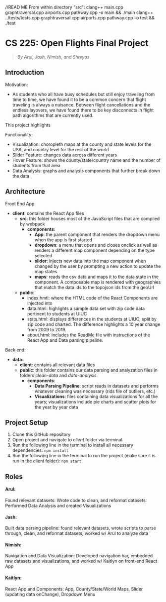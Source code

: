 //READ ME
From within directory "src":
clang++ main.cpp graphtraversal.cpp airports.cpp pathway.cpp -o main && ./main
clang++ ../tests/tests.cpp graphtraversal.cpp airports.cpp pathway.cpp -o test && ./test



# CS 225: Open Flights Final Project
> *By Arul, Jash, Nimish, and Shreyas*

## Introduction 
Motivation: 
* As students who all have busy schedules but still enjoy traveling from time to time, we have found it to be a common concern that flight traveling is always a nuisance. Between flight cancellations and the endless layovers, we have found there to be key disconnects in flight path algorithms that are currently used. 

This project highlights

Functionality:
* Visualization: choropleth maps at the county and state levels for the USA, and country level for the rest of the world
* Slider Feature: changes data across different years
* Hover Feature: shows the county/state/country name and the number of students from that area
* Data Analysis: graphs and analysis components that further break down the data

## Architecture
Front End App: 
* **client**: contains the React App files
  * **src**: this folder houses most of the JavaScript files that are compiled by webpack
    * **components**: 
      * **App**: the parent component that renders the dropdown menu when the app is first started
      * **dropdown**: a menu that opens and closes onclick as well as renders a different map component depending on the type selected
      * **slider**: injects new data into the map component when changed by the user by prompting a new action to update the map states
      * **maps**: reads the csv data and maps it to the data state in the component. A composable map is rendered with geographies that match the data ids to the topojson ids from the geoUrl
  * **public**: 
    * index.hmtl: where the HTML code of the React Components are injected into
    * data.html: highlights a sample data set with zip code data pertinent to students at UIUC
    * stats.html: displays differences in the students at UIUC, split by zip code and charted. The difference highlights a 10 year change from 2009 to 2019.
    * about.html: includes the ReadMe file with instructions of the React App and Data parsing pipeline.

Back end: 
* **data**: 
  * **client**: contains all relevant data files
  * **public**: this folder contains our data parsing and analyzation files in folders *clean-data* and *data-analysis*
    * **components**: 
      * **Data Parsing Pipeline**: script reads in datasets and performs whatever cleaning was necessary (rids file of outliers, etc.)
      * **Visualizations**: files containing data visualizations for all the years; visualizations include pie charts and scatter plots for the year by year data

## Project Setup
1. Clone this GitHub repository
2. Open project and navigate to *client* folder via terminal
3. Run the following line in the terminal to install all necessary dependencies: 
```npm install```
4. Run the following line in the terminal to run the project (make sure it is run in the client folder): 
```npm start```

## Roles
#### Arul: 
Found relevant datasets: Wrote code to clean, and reformat datasets: Performed Data Analysis and created Visualizations
#### Jash: 
Built data parsing pipeline: found relevant datasets, wrote scripts to parse through, clean, and reformat datasets, worked w/ Arul to analyze data
#### Nimish: 
Navigation and Data Visualization: Developed navigation bar, embedded raw datasets and visualizations, and worked w/ Kaitlyn on front-end React App
#### Kaitlyn: 
React App and Components: App, County/State/World Maps, Slider (updating data onChange), Dropdown Menu




